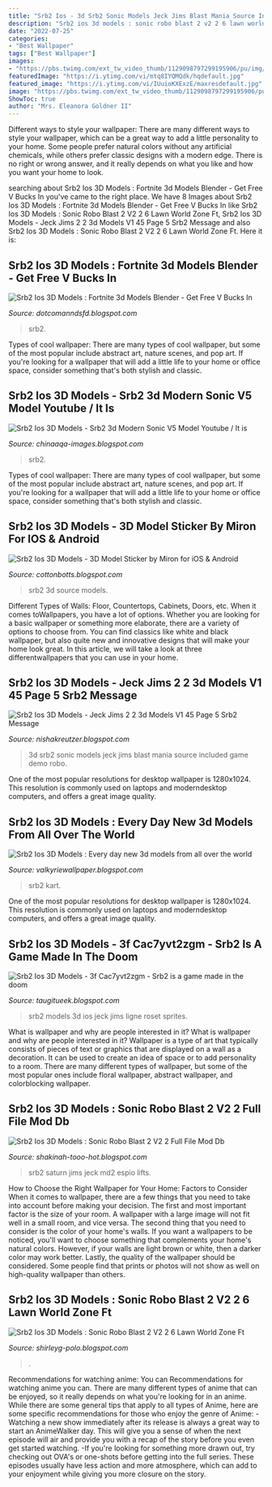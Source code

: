 ```yaml
---
title: "Srb2 Ios - 3d Srb2 Sonic Models Jeck Jims Blast Mania Source Included Game Demo Robo"
description: "Srb2 ios 3d models : sonic robo blast 2 v2 2 6 lawn world zone ft"
date: "2022-07-25"
categories:
- "Best Wallpaper"
tags: ["Best Wallpaper"]
images:
- "https://pbs.twimg.com/ext_tw_video_thumb/1129098797299195906/pu/img/FF95pEXxM90rA08M.jpg"
featuredImage: "https://i.ytimg.com/vi/mtq8IYQMQdk/hqdefault.jpg"
featured_image: "https://i.ytimg.com/vi/IUuioKXExzE/maxresdefault.jpg"
image: "https://pbs.twimg.com/ext_tw_video_thumb/1129098797299195906/pu/img/FF95pEXxM90rA08M.jpg"
ShowToc: true
author: "Mrs. Eleanora Goldner II"
---
```



Different ways to style your wallpaper:
There are many different ways to style your wallpaper, which can be a great way to add a little personality to your home. Some people prefer natural colors without any artificial chemicals, while others prefer classic designs with a modern edge. There is no right or wrong answer, and it really depends on what you like and how you want your home to look.

	

		
searching about Srb2 Ios 3D Models : Fortnite 3d Models Blender - Get Free V Bucks In you've came to the right place. We have 8 Images about Srb2 Ios 3D Models : Fortnite 3d Models Blender - Get Free V Bucks In like Srb2 Ios 3D Models : Sonic Robo Blast 2 V2 2 6 Lawn World Zone Ft, Srb2 Ios 3D Models - Jeck Jims 2 2 3d Models V1 45 Page 5 Srb2 Message and also Srb2 Ios 3D Models : Sonic Robo Blast 2 V2 2 6 Lawn World Zone Ft. Here it is:
		
    
## Srb2 Ios 3D Models : Fortnite 3d Models Blender - Get Free V Bucks In

<img loading=lazy src="https://i.ytimg.com/vi/IUuioKXExzE/maxresdefault.jpg" onerror="this.onerror=null;this.src='https://tse3.mm.bing.net/th?id=OIP.i4xHBSCm4p0dpC4AdsuEogHaEK&amp;pid=15.1';" alt="Srb2 Ios 3D Models : Fortnite 3d Models Blender - Get Free V Bucks In">

_Source: dotcomanndsfd.blogspot.com_

>srb2. 

	

Types of cool wallpaper:
There are many types of cool wallpaper, but some of the most popular include abstract art, nature scenes, and pop art. If you're looking for a wallpaper that will add a little life to your home or office space, consider something that's both stylish and classic.

    
## Srb2 Ios 3D Models - Srb2 3d Modern Sonic V5 Model Youtube / It Is

<img loading=lazy src="https://i.ytimg.com/vi/yRdYC5hcg5I/maxresdefault.jpg" onerror="this.onerror=null;this.src='https://tse3.mm.bing.net/th?id=OIP.yRCj7kjX6zfL6jDq8B8vHQHaEK&amp;pid=15.1';" alt="Srb2 Ios 3D Models - Srb2 3d Modern Sonic V5 Model Youtube / It is">

_Source: chinaaqa-images.blogspot.com_

>srb2. 

	

Types of cool wallpaper:
There are many types of cool wallpaper, but some of the most popular include abstract art, nature scenes, and pop art. If you're looking for a wallpaper that will add a little life to your home or office space, consider something that's both stylish and classic.

    
## Srb2 Ios 3D Models - 3D Model Sticker By Miron For IOS &amp; Android

<img loading=lazy src="https://i.ytimg.com/vi/mtq8IYQMQdk/hqdefault.jpg" onerror="this.onerror=null;this.src='https://tse1.mm.bing.net/th?id=OIP.M_13U-X_syCXjC8xIj9COgHaFj&amp;pid=15.1';" alt="Srb2 Ios 3D Models - 3D Model Sticker by Miron for iOS &amp; Android">

_Source: cottonbotts.blogspot.com_

>srb2 3d source models. 

	

Different Types of Walls: Floor, Countertops, Cabinets, Doors, etc.
When it comes toWallpapers, you have a lot of options. Whether you are looking for a basic wallpaper or something more elaborate, there are a variety of options to choose from. You can find classics like white and black wallpaper, but also quite new and innovative designs that will make your home look great. In this article, we will take a look at three differentwallpapers that you can use in your home.

    
## Srb2 Ios 3D Models - Jeck Jims 2 2 3d Models V1 45 Page 5 Srb2 Message

<img loading=lazy src="https://i.ytimg.com/vi/GLP8azNv-zo/maxresdefault.jpg" onerror="this.onerror=null;this.src='https://tse4.mm.bing.net/th?id=OIP.taRh0VqqqbF_li-Mqj4L8wHaEK&amp;pid=15.1';" alt="Srb2 Ios 3D Models - Jeck Jims 2 2 3d Models V1 45 Page 5 Srb2 Message">

_Source: nishakreutzer.blogspot.com_

>3d srb2 sonic models jeck jims blast mania source included game demo robo. 

	

One of the most popular resolutions for desktop wallpaper is 1280x1024. This resolution is commonly used on laptops and moderndesktop computers, and offers a great image quality.

    
## Srb2 Ios 3D Models : Every Day New 3d Models From All Over The World

<img loading=lazy src="https://pbs.twimg.com/ext_tw_video_thumb/1129098797299195906/pu/img/FF95pEXxM90rA08M.jpg" onerror="this.onerror=null;this.src='https://tse2.mm.bing.net/th?id=OIP.07PIbh326DJs2wFuxgwodwHaEL&amp;pid=15.1';" alt="Srb2 Ios 3D Models : Every day new 3d models from all over the world">

_Source: valkyriewallpaper.blogspot.com_

>srb2 kart. 

	

One of the most popular resolutions for desktop wallpaper is 1280x1024. This resolution is commonly used on laptops and moderndesktop computers, and offers a great image quality.

    
## Srb2 Ios 3D Models - 3f Cac7yvt2zgm - Srb2 Is A Game Made In The Doom

<img loading=lazy src="https://mb.srb2.org/attachment.php?attachmentid=27856&amp;stc=1&amp;thumb=1&amp;d=1583724437" onerror="this.onerror=null;this.src='https://tse1.mm.bing.net/th?id=OIP.8amKr1Srjc_-sAxAIMkqYwHaEo&amp;pid=15.1';" alt="Srb2 Ios 3D Models - 3f Cac7yvt2zgm - Srb2 is a game made in the doom">

_Source: taugitueek.blogspot.com_

>srb2 models 3d ios jeck jims ligne roset sprites. 

	

What is wallpaper and why are people interested in it?
What is wallpaper and why are people interested in it?
Wallpaper is a type of art that typically consists of pieces of text or graphics that are displayed on a wall as a decoration. It can be used to create an idea of space or to add personality to a room. There are many different types of wallpaper, but some of the most popular ones include floral wallpaper, abstract wallpaper, and colorblocking wallpaper.

    
## Srb2 Ios 3D Models : Sonic Robo Blast 2 V2 2 Full File Mod Db

<img loading=lazy src="https://mb.srb2.org/attachment.php?attachmentid=11404&amp;d=1504744272" onerror="this.onerror=null;this.src='https://tse3.mm.bing.net/th?id=OIP.SjBI6ByIo7f8hL0wnfMIaQHaEo&amp;pid=15.1';" alt="Srb2 Ios 3D Models : Sonic Robo Blast 2 V2 2 Full File Mod Db">

_Source: shakinah-tooo-hot.blogspot.com_

>srb2 saturn jims jeck md2 espio lifts. 

	

How to Choose the Right Wallpaper for Your Home: Factors to Consider
When it comes to wallpaper, there are a few things that you need to take into account before making your decision. The first and most important factor is the size of your room. A wallpaper with a large image will not fit well in a small room, and vice versa. 
The second thing that you need to consider is the color of your home's walls. If you want a wallpapers to be noticed, you'll want to choose something that complements your home's natural colors. However, if your walls are light brown or white, then a darker color may work better. 
Lastly, the quality of the wallpaper should be considered. Some people find that prints or photos will not show as well on high-quality wallpaper than others.

    
## Srb2 Ios 3D Models : Sonic Robo Blast 2 V2 2 6 Lawn World Zone Ft

<img loading=lazy src="https://lh5.googleusercontent.com/proxy/QR-BoRlWfNc1dKtXeBczLS3nVzyljNmt_l6n79TUL5WE1N-W6Acj2Y0IuQsRBR8N18T8cOYi2P21EZPHtTQnvOHmLA=w1200-h630-p-k-no-nu" onerror="this.onerror=null;this.src='https://tse3.mm.bing.net/th?id=OIP.exwmB-mIg1eM1r9qnu7srwHaD4&amp;pid=15.1';" alt="Srb2 Ios 3D Models : Sonic Robo Blast 2 V2 2 6 Lawn World Zone Ft">

_Source: shirleyg-polo.blogspot.com_

>. 

	

Recommendations for watching anime: You can
Recommendations for watching anime you can. There are many different types of anime that can be enjoyed, so it really depends on what you're looking for in an anime. While there are some general tips that apply to all types of Anime, here are some specific recommendations for those who enjoy the genre of Anime: 
-Watching a new show immediately after its release is always a great way to start an AnimeWalker day. This will give you a sense of when the next episode will air and provide you with a recap of the story before you even get started watching. 
-If you're looking for something more drawn out, try checking out OVA's or one-shots before getting into the full series. These episodes usually have less action and more atmosphere, which can add to your enjoyment while giving you more closure on the story.

